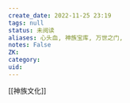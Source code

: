 ```yaml
---
create_date: 2022-11-25 23:19
tags: null
status: 未阅读 
aliases: 心头血, 神族宝库, 万世之门, 
notes: False
ZK: 
category: 
uid: 
---
```


[[神族文化]]

